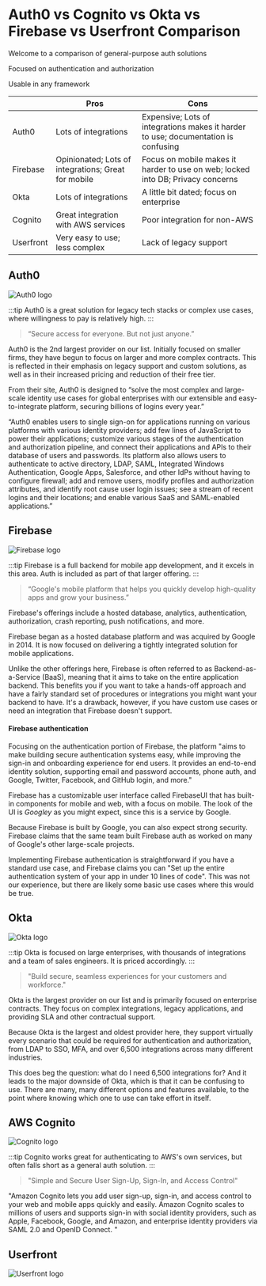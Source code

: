 # Auth0 vs Cognito vs Okta vs Firebase vs Userfront Comparison

Welcome to a comparison of general-purpose auth solutions

Focused on authentication and authorization

Usable in any framework

|           | Pros                                                | Cons                                                                               |
| --------- | --------------------------------------------------- | ---------------------------------------------------------------------------------- |
| Auth0     | Lots of integrations                                | Expensive; Lots of integrations makes it harder to use; documentation is confusing |
| Firebase  | Opinionated; Lots of integrations; Great for mobile | Focus on mobile makes it harder to use on web; locked into DB; Privacy concerns    |
| Okta      | Lots of integrations                                | A little bit dated; focus on enterprise                                            |
| Cognito   | Great integration with AWS services                 | Poor integration for non-AWS                                                       |
| Userfront | Very easy to use; less complex                      | Lack of legacy support                                                             |

## Auth0

![Auth0 logo](https://res.cloudinary.com/component/image/upload/w_100/v1611772729/permanent/auth0.png)

:::tip
Auth0 is a great solution for legacy tech stacks or complex use cases, where willingness to pay is relatively high.
:::

> “Secure access for everyone. But not just anyone.”

Auth0 is the 2nd largest provider on our list. Initially focused on smaller firms, they have begun to focus on larger and more complex contracts. This is reflected in their emphasis on legacy support and custom solutions, as well as in their increased pricing and reduction of their free tier.

From their site, Auth0 is designed to “solve the most complex and large-scale identity use cases for global enterprises with our extensible and easy-to-integrate platform, securing billions of logins every year.”

“Auth0 enables users to single sign-on for applications running on various platforms with various identity providers; add few lines of JavaScript to power their applications; customize various stages of the authentication and authorization pipeline, and connect their applications and APIs to their database of users and passwords. Its platform also allows users to authenticate to active directory, LDAP, SAML, Integrated Windows Authentication, Google Apps, Salesforce, and other IdPs without having to configure firewall; add and remove users, modify profiles and authorization attributes, and identify root cause user login issues; see a stream of recent logins and their locations; and enable various SaaS and SAML-enabled applications.”

## Firebase

![Firebase logo](https://res.cloudinary.com/component/image/upload/w_100/v1611772837/permanent/firebase.png)

:::tip
Firebase is a full backend for mobile app development, and it excels in this area. Auth is included as part of that larger offering.
:::

> “Google's mobile platform that helps you quickly develop high-quality apps and grow your business.”

Firebase's offerings include a hosted database, analytics, authentication, authorization, crash reporting, push notifications, and more.

Firebase began as a hosted database platform and was acquired by Google in 2014. It is now focused on delivering a tightly integrated solution for mobile applications.

Unlike the other offerings here, Firebase is often referred to as Backend-as-a-Service (BaaS), meaning that it aims to take on the entire application backend. This benefits you if you want to take a hands-off approach and have a fairly standard set of procedures or integrations you might want your backend to have. It's a drawback, however, if you have custom use cases or need an integration that Firebase doesn't support.

#### Firebase authentication

Focusing on the authentication portion of Firebase, the platform "aims to make building secure authentication systems easy, while improving the sign-in and onboarding experience for end users. It provides an end-to-end identity solution, supporting email and password accounts, phone auth, and Google, Twitter, Facebook, and GitHub login, and more."

Firebase has a customizable user interface called FirebaseUI that has built-in components for mobile and web, with a focus on mobile. The look of the UI is _Googley_ as you might expect, since this is a service by Google.

Because Firebase is built by Google, you can also expect strong security. Firebase claims that the same team built Firebase auth as worked on many of Google's other large-scale projects.

Implementing Firebase authentication is straightforward if you have a standard use case, and Firebase claims you can "Set up the entire authentication system of your app in under 10 lines of code". This was not our experience, but there are likely some basic use cases where this would be true.

## Okta

![Okta logo](https://res.cloudinary.com/component/image/upload/w_90/v1611772964/permanent/okta.png)

:::tip
Okta is focused on large enterprises, with thousands of integrations and a team of sales engineers. It is priced accordingly.
:::

> "Build secure, seamless experiences for your customers and workforce."

Okta is the largest provider on our list and is primarily focused on enterprise contracts. They focus on complex integrations, legacy applications, and providing SLA and other contractual support.

Because Okta is the largest and oldest provider here, they support virtually every scenario that could be required for authentication and authorization, from LDAP to SSO, MFA, and over 6,500 integrations across many different industries.

This does beg the question: what do I need 6,500 integrations for? And it leads to the major downside of Okta, which is that it can be confusing to use. There are many, many different options and features available, to the point where knowing which one to use can take effort in itself.

## AWS Cognito

![Cognito logo](https://res.cloudinary.com/component/image/upload/w_70,e_trim/v1611773032/permanent/cognito.jpg)

:::tip
Cognito works great for authenticating to AWS's own services, but often falls short as a general auth solution.
:::

> "Simple and Secure User Sign-Up, Sign-In, and Access Control"

"Amazon Cognito lets you add user sign-up, sign-in, and access control to your web and mobile apps quickly and easily. Amazon Cognito scales to millions of users and supports sign-in with social identity providers, such as Apple, Facebook, Google, and Amazon, and enterprise identity providers via SAML 2.0 and OpenID Connect. "

## Userfront

![Userfront logo](https://res.cloudinary.com/component/image/upload/w_150/v1586541167/permanent/cover_400.png)
